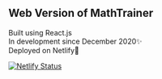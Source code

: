 <h2>Web Version of MathTrainer</h2>
Built using React.js <br/>
In development since December 2020✨<br/>
Deployed on Netlify🔹

[![Netlify Status](https://api.netlify.com/api/v1/badges/6b45e356-9bcd-45b9-ab02-37ead81e74ac/deploy-status)](https://app.netlify.com/sites/mathtrainerweb/deploys)
